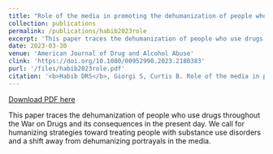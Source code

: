 ```yaml
---
title: "Role of the media in promoting the dehumanization of people who use drugs"
collection: publications
permalink: /publications/habib2023role
excerpt: 'This paper traces the dehumanization of people who use drugs throughout the War on Drugs and its consequences in the present day. We call for humanizing strategies toward treating people with substance use disorders and a shift away from dehumanizing portrayals in the media.'
date: 2023-03-30
venue: 'American Journal of Drug and Alcohol Abuse'
clink: 'https://doi.org/10.1080/00952990.2023.2180383'
purl: '/files/habib2023role.pdf'
citation: '<b>Habib DRS</b>, Giorgi S, Curtis B. Role of the media in promoting the dehumanization of people who use drugs. <i>Am J Drug Alcohol Abuse</i>. 2023;49(4):371-380. doi:10.1080/00952990.2023.2180383'
---
```

[Download PDF here](http://danielrshabib.github.io/files/habib2023role.pdf)

This paper traces the dehumanization of people who use drugs throughout the War on Drugs and its consequences in the present day. We call for humanizing strategies toward treating people with substance use disorders and a shift away from dehumanizing portrayals in the media.
